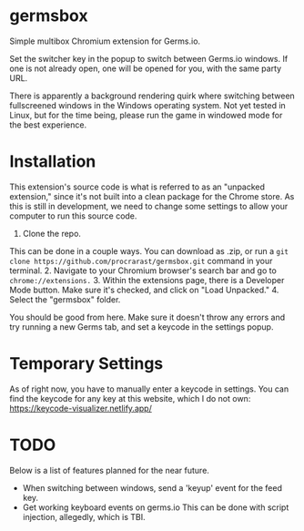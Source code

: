 # germsbox
Simple multibox Chromium extension for Germs.io.

Set the switcher key in the popup to switch between Germs.io windows. If one is not already open, one will be opened for you, with the same party URL.

There is apparently a background rendering quirk where switching between fullscreened windows in the Windows operating system. Not yet tested in Linux, but for the time being, please run the game in windowed mode for the best experience.


# Installation
This extension's source code is what is referred to as an "unpacked extension," since it's not built into a clean package for the Chrome store. As this is still in development, we need to change some settings to allow your computer to run this source code.
1. Clone the repo.

This can be done in a couple ways. You can download as .zip, or run a `git clone https://github.com/procrarast/germsbox.git` command in your terminal.
2. Navigate to your Chromium browser's search bar and go to `chrome://extensions.`
3. Within the extensions page, there is a Developer Mode button. Make sure it's checked, and click on "Load Unpacked."
4. Select the "germsbox" folder.

You should be good from here. Make sure it doesn't throw any errors and try running a new Germs tab, and set a keycode in the settings popup.

# Temporary Settings
As of right now, you have to manually enter a keycode in settings. You can find the keycode for any key at this website, which I do not own:
https://keycode-visualizer.netlify.app/

# TODO
Below is a list of features planned for the near future. 
- When switching between windows, send a 'keyup' event for the feed key.
- Get working keyboard events on germs.io
This can be done with script injection, allegedly, which is TBI.
